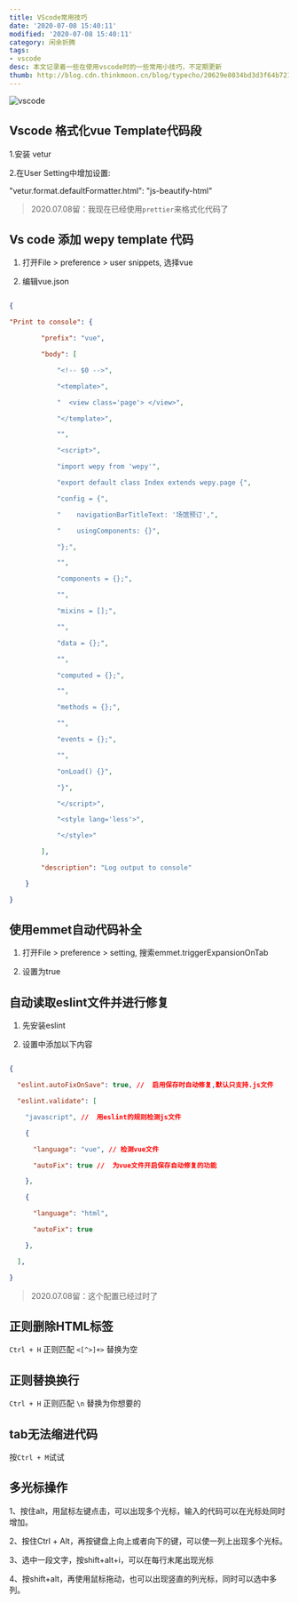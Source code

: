 ```yaml
---
title: VScode常用技巧
date: '2020-07-08 15:40:11'
modified: '2020-07-08 15:40:11'
category: 闲余折腾
tags:
- vscode
desc: 本文记录着一些在使用vscode时的一些常用小技巧，不定期更新
thumb: http://blog.cdn.thinkmoon.cn/blog/typecho/20629e8034bd3d3f64b721249131dd52.jpg
---
```


![vscode][1]

## Vscode 格式化vue Template代码段
1.安装 vetur
2.在User Setting中增加设置:
"vetur.format.defaultFormatter.html": "js-beautify-html"

> 2020.07.08留：我现在已经使用`prettier`来格式化代码了

## Vs code 添加 wepy template 代码
1. 打开File > preference > user snippets, 选择vue
2. 编辑vue.json
```json
{
"Print to console": {
		"prefix": "vue",
		"body": [
			"<!-- $0 -->",
			"<template>",
			"  <view class='page'> </view>",
			"</template>",
			"",
			"<script>",
			"import wepy from 'wepy'",
			"export default class Index extends wepy.page {",
			"config = {",
			"    navigationBarTitleText: '场馆预订',",
			"    usingComponents: {}",
			"};",
			"",
			"components = {};",
			"",
			"mixins = [];",
			"",
			"data = {};",
			"",
			"computed = {};",
			"",
			"methods = {};",
			"",
			"events = {};",
			"",
			"onLoad() {}",
			"}",
			"</script>",
			"<style lang='less'>",
			"</style>"
		],
		"description": "Log output to console"
	}
}
```

## 使用emmet自动代码补全
1. 打开File > preference > setting, 搜索emmet.triggerExpansionOnTab
2. 设置为true

## 自动读取eslint文件并进行修复
1. 先安装eslint
2. 设置中添加以下内容
```json
{
  "eslint.autoFixOnSave": true, //  启用保存时自动修复,默认只支持.js文件
  "eslint.validate": [
    "javascript", //  用eslint的规则检测js文件
    {
      "language": "vue", // 检测vue文件
      "autoFix": true //  为vue文件开启保存自动修复的功能
    },
    {
      "language": "html",
      "autoFix": true
    },
  ],
}
```
> 2020.07.08留：这个配置已经过时了

## 正则删除HTML标签
`Ctrl + H` 正则匹配 `<[^>]+>` 替换为空

## 正则替换换行
`Ctrl + H` 正则匹配 `\n` 替换为你想要的

## tab无法缩进代码
按`Ctrl + M`试试

## 多光标操作

1、按住alt，用鼠标左键点击，可以出现多个光标，输入的代码可以在光标处同时增加。
2、按住Ctrl + Alt，再按键盘上向上或者向下的键，可以使一列上出现多个光标。
3、选中一段文字，按shift+alt+i，可以在每行末尾出现光标
4、按shift+alt，再使用鼠标拖动，也可以出现竖直的列光标，同时可以选中多列。


  [1]: http://blog.cdn.thinkmoon.cn/blog/typecho/20629e8034bd3d3f64b721249131dd52.jpg